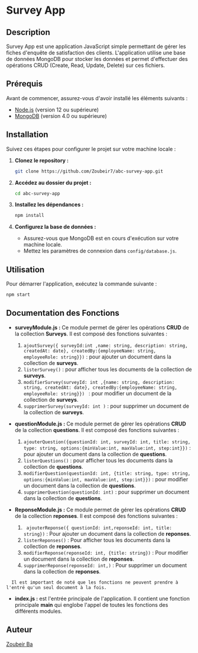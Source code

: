 # Survey App

## Description

Survey App est une application JavaScript simple permettant de gérer les fiches d'enquête de satisfaction des clients. L'application utilise une base de données MongoDB pour stocker les données et permet d'effectuer des opérations CRUD (Create, Read, Update, Delete) sur ces fichiers.



## Prérequis

Avant de commencer, assurez-vous d'avoir installé les éléments suivants :

- [Node.js](https://nodejs.org/) (version 12 ou supérieure)
- [MongoDB](https://www.mongodb.com/try/download/community) (version 4.0 ou supérieure)

## Installation

Suivez ces étapes pour configurer le projet sur votre machine locale :

1. **Clonez le repository :**

    ```bash
    git clone https://github.com/Zoubeir7/abc-survey-app.git
    ```

2. **Accédez au dossier du projet :**

    ```bash
    cd abc-survey-app
    ```

3. **Installez les dépendances :**

    ```bash
    npm install
    ```

4. **Configurez la base de données :**

    - Assurez-vous que MongoDB est en cours d'exécution sur votre machine locale.
    - Mettez les paramètres de connexion dans `config/database.js`.


## Utilisation

Pour démarrer l'application, exécutez la commande suivante :

```bash
npm start
```

## Documentation des Fonctions

 
- **surveyModule.js :** Ce module permet de gérer les opérations **CRUD** de la collection **Surveys**. Il est composé des fonctions suivantes :

  1. `ajoutSurvey({ surveyId:int ,name: string, description: string, createdAt: date}, createdBy:{employeeName: string, employeeRole: string}})` : pour ajouter un document dans la collection de **surveys**.
  2. `listerSurvey()` : pour afficher tous les documents de la collection de **surveys**.
  3. `modifierSurvey(surveyId: int ,{name: string, description: string, createdAt: date}, createdBy:{employeeName: string, employeeRole: string}}) ` : pour modifier un document de la collection de **surveys**.
  4. `supprimerSurvey(surveyId: int )` : pour supprimer un document de la collection de **surveys**.


- **questionModule.js :** Ce module permet de gérer les opérations **CRUD** de la collection **questions**. Il est composé des fonctions suivantes :

  1. `ajouterQuestion({questionId: int, surveyId: int, title: string, type: string, options:{minValue:int, maxValue:int, step:int}})` : pour ajouter un document dans la collection de **questions**.
  2. `listerQuestions()` : pour afficher tous les documents dans la collection de **questions**.
  3. `modifierQuestion(questionId: int, {title: string, type: string, options:{minValue:int, maxValue:int, step:int}})` : pour modifier un document dans la collection de **questions**.
  4. `supprimerQuestion(questionId: int)` : pour supprimer un document dans la collection de **questions**.


- **ReponseModule.js :** Ce module permet de gérer les opérations **CRUD** de la collection **reponses**. Il est composé des fonctions suivantes :


  1. ` ajouterReponse({ questionId: int,reponseId: int, title: string})` : Pour ajouter un document dans la collection de **reponses**.
  2. `listerReponses()` : Pour afficher tous les documents dans la collection de **reponses**.
  3. `modifierReponse(reponseId: int, {title: string})` : Pour modifier un document dans la collection de **reponses**.
  4. `supprimerReponse(reponseId: int,)` : Pour supprimer un document dans la collection de **reponses**.

`  Il est important de noté que les fonctions ne peuvent prendre à l'entré qu'un seul document à la fois.`


- **index.js :** est l'entrée principale de l'application. Il contient une fonction principale **main** qui englobe l'appel de toutes les fonctions des différents modules.


## Auteur

[Zoubeir Ba](https://github.com/Zoubeir7)

